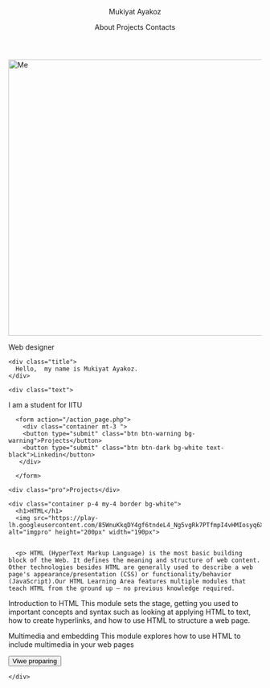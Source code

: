 <!DOCTYPE html>
<html lang="en">
  <head>
    <meta charset="utf-8">
    <title></title>
    <link rel="stylesheet" href="mid1.css">
    <link href="https://cdn.jsdelivr.net/npm/bootstrap@5.1.3/dist/css/bootstrap.min.css" rel="stylesheet" integrity="sha384-1BmE4kWBq78iYhFldvKuhfTAU6auU8tT94WrHftjDbrCEXSU1oBoqyl2QvZ6jIW3" crossorigin="anonymous">

  </head>
  <body>

  <header>
    <p class="header">Mukiyat Ayakoz</p>
    <nav class="navg">
      <div class="about">About Projects Contacts</div>
    </nav>
  </header>

  <div class="img">
    <img src="https://sun9-63.userapi.com/impg/1kVwBj7pcM8vzQHiB0qr5wrRtZ_VWn47LWDFrA/uOKgj8_fAHE.jpg?size=1080x1017&quality=95&sign=da2eb7e7ff721b28bc0d68ebcf1e66c3&type=album" alt="Me" width="640px" height="550px">
  </div>

<div class="intro">
  <section class="content">
    <p class="designer">Web designer</p>

    <div class="title">
      Hello,  my name is Mukiyat Ayakoz.
    </div>

    <div class="text">
   <p>I am a student for IITU </p>
   </div>

      <form action="/action_page.php">
        <div class="container mt-3 ">
        <button type="submit" class="btn btn-warning bg-warning">Projects</button>
        <button type="submit" class="btn btn-dark bg-white text-black">Linkedin</button>
       </div>

      </form>
  </section>
</div>

<div class="projects">

  <section class="proj">

    <div class="pro">Projects</div>

    <div class="container p-4 my-4 border bg-white">
      <h1>HTML</h1>
      <img src="https://play-lh.googleusercontent.com/85WnuKkqDY4gf6tndeL4_Ng5vgRk7PTfmpI4vHMIosyq6XQ7ZGDXNtYG2s0b09kJMw" alt="imgpro" height="200px" width="190px">


      <p> HTML (HyperText Markup Language) is the most basic building block of the Web. It defines the meaning and structure of web content. Other technologies besides HTML are generally used to describe a web page's appearance/presentation (CSS) or functionality/behavior (JavaScript).Our HTML Learning Area features multiple modules that teach HTML from the ground up — no previous knowledge required.

Introduction to HTML
This module sets the stage, getting you used to important concepts and syntax such as looking at applying HTML to text, how to create hyperlinks, and how to use HTML to structure a web page.

Multimedia and embedding
This module explores how to use HTML to include multimedia in your web pages</p>
<form action="/action_page.php">
  <div class="container mt-3 ">
  <button type="submit" class="btn btn-dark bg-white text-black">Viwe proparing</button>

 </div>



    </div>

  </section>



</div>



  </body>
</html>
